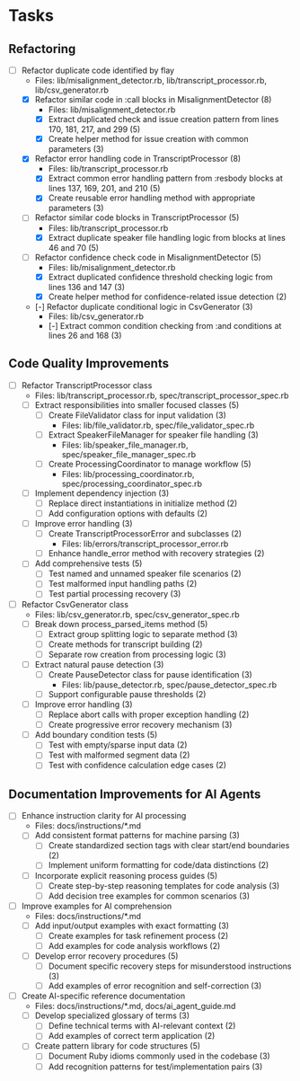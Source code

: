 # Tasks

## Refactoring

- [ ] Refactor duplicate code identified by flay
  - Files: lib/misalignment_detector.rb, lib/transcript_processor.rb, lib/csv_generator.rb
  - [x] Refactor similar code in :call blocks in MisalignmentDetector (8)
    - Files: lib/misalignment_detector.rb
    - [x] Extract duplicated check and issue creation pattern from lines 170, 181, 217, and 299 (5)
    - [x] Create helper method for issue creation with common parameters (3)
  
  - [x] Refactor error handling code in TranscriptProcessor (8)
    - Files: lib/transcript_processor.rb
    - [x] Extract common error handling pattern from :resbody blocks at lines 137, 169, 201, and 210 (5)
    - [x] Create reusable error handling method with appropriate parameters (3)
  
  - [ ] Refactor similar code blocks in TranscriptProcessor (5)
    - Files: lib/transcript_processor.rb
    - [x] Extract duplicate speaker file handling logic from blocks at lines 46 and 70 (5)
  
  - [ ] Refactor confidence check code in MisalignmentDetector (5)
    - Files: lib/misalignment_detector.rb
    - [x] Extract duplicated confidence threshold checking logic from lines 136 and 147 (3)
    - [x] Create helper method for confidence-related issue detection (2)
  
  - [-] Refactor duplicate conditional logic in CsvGenerator (3)
    - Files: lib/csv_generator.rb
    - [-] Extract common condition checking from :and conditions at lines 26 and 168 (3)

## Code Quality Improvements

- [ ] Refactor TranscriptProcessor class
  - Files: lib/transcript_processor.rb, spec/transcript_processor_spec.rb
  - [ ] Extract responsibilities into smaller focused classes (5)
    - [ ] Create FileValidator class for input validation (3)
      - Files: lib/file_validator.rb, spec/file_validator_spec.rb
    - [ ] Extract SpeakerFileManager for speaker file handling (3)
      - Files: lib/speaker_file_manager.rb, spec/speaker_file_manager_spec.rb
    - [ ] Create ProcessingCoordinator to manage workflow (5)
      - Files: lib/processing_coordinator.rb, spec/processing_coordinator_spec.rb
  - [ ] Implement dependency injection (3)
    - [ ] Replace direct instantiations in initialize method (2)
    - [ ] Add configuration options with defaults (2)
  - [ ] Improve error handling (3)
    - [ ] Create TranscriptProcessorError and subclasses (2)
      - Files: lib/errors/transcript_processor_error.rb
    - [ ] Enhance handle_error method with recovery strategies (2)
  - [ ] Add comprehensive tests (5)
    - [ ] Test named and unnamed speaker file scenarios (2)
    - [ ] Test malformed input handling paths (2)
    - [ ] Test partial processing recovery (3)

- [ ] Refactor CsvGenerator class
  - Files: lib/csv_generator.rb, spec/csv_generator_spec.rb
  - [ ] Break down process_parsed_items method (5)
    - [ ] Extract group splitting logic to separate method (3)
    - [ ] Create methods for transcript building (2)
    - [ ] Separate row creation from processing logic (3)
  - [ ] Extract natural pause detection (3)
    - [ ] Create PauseDetector class for pause identification (3)
      - Files: lib/pause_detector.rb, spec/pause_detector_spec.rb
    - [ ] Support configurable pause thresholds (2)
  - [ ] Improve error handling (3)
    - [ ] Replace abort calls with proper exception handling (2)
    - [ ] Create progressive error recovery mechanism (3)
  - [ ] Add boundary condition tests (5)
    - [ ] Test with empty/sparse input data (2)
    - [ ] Test with malformed segment data (2)
    - [ ] Test with confidence calculation edge cases (2)

## Documentation Improvements for AI Agents

- [ ] Enhance instruction clarity for AI processing
  - Files: docs/instructions/*.md
  - [ ] Add consistent format patterns for machine parsing (3)
    - [ ] Create standardized section tags with clear start/end boundaries (2)
    - [ ] Implement uniform formatting for code/data distinctions (2) 
  - [ ] Incorporate explicit reasoning process guides (5)
    - [ ] Create step-by-step reasoning templates for code analysis (3)
    - [ ] Add decision tree examples for common scenarios (3)

- [ ] Improve examples for AI comprehension
  - Files: docs/instructions/*.md
  - [ ] Add input/output examples with exact formatting (3)
    - [ ] Create examples for task refinement process (2)
    - [ ] Add examples for code analysis workflows (2)
  - [ ] Develop error recovery procedures (5)
    - [ ] Document specific recovery steps for misunderstood instructions (3)
    - [ ] Add examples of error recognition and self-correction (3)

- [ ] Create AI-specific reference documentation
  - Files: docs/instructions/*.md, docs/ai_agent_guide.md
  - [ ] Develop specialized glossary of terms (3)
    - [ ] Define technical terms with AI-relevant context (2)
    - [ ] Add examples of correct term application (2)
  - [ ] Create pattern library for code structures (5)
    - [ ] Document Ruby idioms commonly used in the codebase (3)
    - [ ] Add recognition patterns for test/implementation pairs (3)
